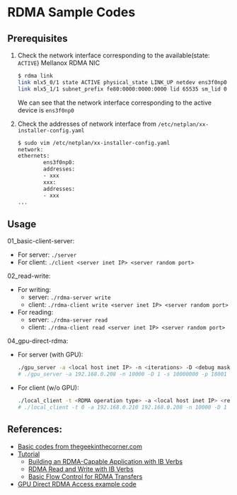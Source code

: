 # RDMA Sample Codes

## Prerequisites

1. Check the network interface corresponding to the available(state: `ACTIVE`) Mellanox RDMA NIC

    ```bash
    $ rdma link
    link mlx5_0/1 state ACTIVE physical_state LINK_UP netdev ens3f0np0 
    link mlx5_1/1 subnet_prefix fe80:0000:0000:0000 lid 65535 sm_lid 0 lmc 0 state DOWN physical_state DISABLED
    ```
    We can see that the network interface corresponding to the active device is `ens3f0np0`

2. Check the addresses of network interface from `/etc/netplan/xx-installer-config.yaml`

    ```bash
    $ sudo vim /etc/netplan/xx-installer-config.yaml
    network:
    ethernets:
            ens3f0np0:
            addresses:
            - xxx
            xxx:
            addresses:
            - xxx
    ...
    ```

## Usage

01_basic-client-server:
- For server: `./server`
- For client: `./client <server inet IP> <server random port>`

02_read-write:
- For writing:
    - server:  `./rdma-server write`
    - client: `./rdma-client write <server inet IP> <server random port>`
- For reading:
    - server: `./rdma-server read`
    - client: `./rdma-client read <server inet IP> <server random port>`
    
04_gpu-direct-rdma:
- For server (with GPU):
  ```bash
  ./gpu_server -a <local host inet IP> -n <iterations> -D <debug mask> -s <data size> -p <port> [-u <GPU device ID>]
  # ./gpu_server -a 192.168.0.208 -n 10000 -D 1 -s 10000000 -p 18001 -u 0
  ```
- For client (w/o GPU):
  ```bash
  ./local_client -t <RDMA operation type> -a <local host inet IP> <remote server inet IP> -n <iterations> -D <debug mask> -s <data size> -p <port>
  # ./local_client -t 0 -a 192.168.0.210 192.168.0.208 -n 10000 -D 1 -s 10000000 -p 18001
  ```

## References:
- [Basic codes from thegeekinthecorner.com](https://github.com/tarickb/the-geek-in-the-corner.git)
- [Tutorial](https://thegeekinthecorner.wordpress.com/2013/02/02/rdma-tutorial-pdfs/)
    - [Building an RDMA-Capable Application with IB Verbs](http://www.hpcadvisorycouncil.com/pdf/building-an-rdma-capable-application-with-ib-verbs.pdf)
    - [RDMA Read and Write with IB Verbs](http://www.hpcadvisorycouncil.com/pdf/rdma-read-and-write-with-ib-verbs.pdf)
    - [Basic Flow Control for RDMA Transfers](http://www.hpcadvisorycouncil.com/pdf/vendor_content/basic-flow-control-for-rdma-transfers.pdf)
- [GPU Direct RDMA Access example code](https://github.com/Mellanox/gpu_direct_rdma_access.git)

